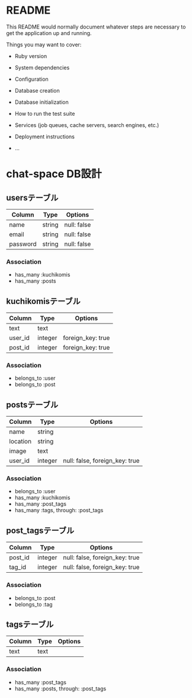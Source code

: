 # README

This README would normally document whatever steps are necessary to get the
application up and running.

Things you may want to cover:

* Ruby version

* System dependencies

* Configuration

* Database creation

* Database initialization

* How to run the test suite

* Services (job queues, cache servers, search engines, etc.)

* Deployment instructions

* ...


# chat-space DB設計
## usersテーブル
|Column|Type|Options|
|------|----|-------|
|name|string|null: false|
|email|string|null: false|
|password|string|null: false|
### Association
- has_many :kuchikomis
- has_many :posts

## kuchikomisテーブル
|Column|Type|Options|
|------|----|-------|
|text|text||
|user_id|integer|foreign_key: true|
|post_id|integer|foreign_key: true|
### Association
- belongs_to :user
- belongs_to :post

## postsテーブル
|Column|Type|Options|
|------|----|-------|
|name|string||
|location|string||
|image|text||
|user_id|integer|null: false, foreign_key: true|
### Association
- belongs_to :user
- has_many :kuchikomis
- has_many :post_tags
- has_many  :tags,  through:  :post_tags

## post_tagsテーブル
|Column|Type|Options|
|------|----|-------|
|post_id|integer|null: false, foreign_key: true|
|tag_id|integer|null: false, foreign_key: true|
### Association
- belongs_to :post
- belongs_to :tag

## tagsテーブル
|Column|Type|Options|
|------|----|-------|
|text|text||
### Association
- has_many :post_tags
- has_many  :posts,  through:  :post_tags
